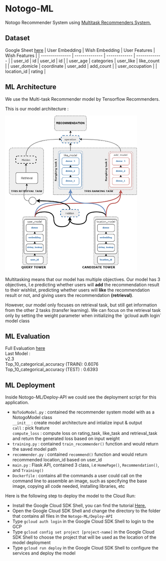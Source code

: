 # Notogo-ML
Notogo Recommender System using [Multitask Recommenders System.](https://www.tensorflow.org/recommenders/examples/multitask)

## Dataset 
Google Sheet [here](https://docs.google.com/spreadsheets/d/1WNQAsPDfus-rihmvLX5MbUR8dNTth3rm9YK5-6ekUIY/edit#gid=572466784)
| User Embedding  | Wish Embedding | User Features | Wish Features |
| --------------- | -------------- | ------------- | ------------- |
| user_id         | id             | user_id       | id            |
| user_age        | categories     | user_like     | like_count    |
| user_domicle    | coordinate     | user_add      | add_count     |
| user_occupation |                | location_id   | rating        |


## ML Architecture
We use the Multi-task Recommender model by Tensorflow Recommenders.

<p>This is our model architecture :</p>

<p align="left">
    <img src="contents/model architecture.png" alt="Model Architecture" height="500">
</p>

<p>Multitasking means that our model has multiple objectives. Our model has 3 objectives, I.e predicting whether users will <b>add</b> the recommendation result to their wishlist, predicting whether users will <b>like</b> the recommendation result or not, and giving users the recommendation <b>(retrieval)</b>. </p>

</p>However, our model only focuses on retrieval task, but still get information from the other 2 tasks (transfer learning). We can focus on the retrieval task only by setting the weight parameter when initializing the `gcloud auth login` model class </p> 

## ML Evaluation
Full Evaluation [here](https://docs.google.com/spreadsheets/d/1WrgL-iTQBquAcbi89h_QD4-CZyZfo9QhmSbdR5TxZ68/edit?usp=sharing)
<br> Last Model :
<br> v2.3 
<br> Top_10_categorical_accuracy (TRAIN): 0.6076
<br> Top_10_categorical_accuracy (TEST) : 0.6393

## ML Deployment
Inside Notogo-ML/Deploy-API we could see the deployment script for this application. 
- `NoToGoModel.py` : contained the recommender system model with as a NotogoModel class
<br> `__init__` : create model architecture and intialize input & output
<br> `call` : pick feature 
<br> `compute_loss` : compute loss on rating_task, like_task and retrieval_task and return the generated loss based on input weight
- `training.py` : contained `train_recommender()` function and would return the saved model path
- `recommender.py` : contained `recommend()` function and would return recommended location_id based on user_id
- `main.py` : Flask API, contained 3 class, i.e `HomePage()`, `Recommendation()`, and `Training()`
- `Dockerfile` : contains all the commands a user could call on the command line to assemble an image, such as specifying the base image, copying all code needed, installing libraries, etc

Here is the following step to deploy the model to the Cloud Run:
- Install the  Google Cloud SDK Shell, you can find the tutorial [Here.](https://www.youtube.com/watch?v=k-8qFh8EfFA)
- Open the Google Cloud SDK Shell and change the directory to the folder that contains all files in the `Notogo-ML/Deploy-API`
- Type `gcloud auth login` in the Google Cloud SDK Shell to login to the GCP
- Type `gcloud config set project [project-name]` in the Google Cloud SDK Shell to choose the project that will be used as the location of the model deployment 
- Type `gcloud run deploy` in the Google Cloud SDK Shell to configure the services and deploy the model
